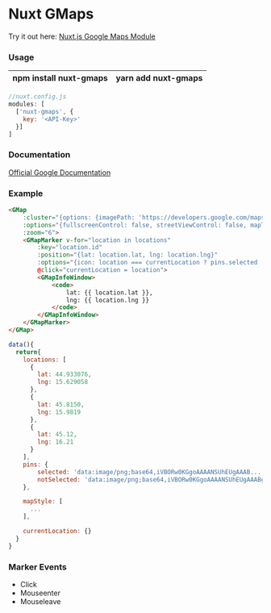 # Nuxt GMaps
Try it out here:
[Nuxt.js Google Maps Module](https://codesandbox.io/s/6j6zw48l83)

### Usage
| npm install nuxt-gmaps | yarn add nuxt-gmaps |
|--|--|
```javascript
//nuxt.config.js
modules: [
  ['nuxt-gmaps', {
    key: '<API-Key>'
  }]
]
```

### Documentation
[Official Google Documentation](https://developers.google.com/maps/documentation/javascript/tutorial)

### Example
```html
<GMap
	:cluster="{options: {imagePath: 'https://developers.google.com/maps/documentation/javascript/examples/markerclusterer/m'}}" :center="{lat: locations[0].lat, lng: locations[0].lng}"
	:options="{fullscreenControl: false, streetViewControl: false, mapTypeControl: false, zoomControl: true, gestureHandling: 'cooperative', styles: mapStyle}"
	:zoom="6">
	<GMapMarker v-for="location in locations"
		:key="location.id"
		:position="{lat: location.lat, lng: location.lng}"
		:options="{icon: location === currentLocation ? pins.selected : pins.notSelected}"
		@click="currentLocation = location">
		<GMapInfoWindow>
			<code>
				lat: {{ location.lat }},
				lng: {{ location.lng }}
			</code>
		</GMapInfoWindow>
	</GMapMarker>
</GMap>
```
```javascript
data(){
  return{
    locations: [
      {
        lat: 44.933076,
        lng: 15.629058
      },
      {
        lat: 45.8150,
        lng: 15.9819
      },
      {
        lat: 45.12,
        lng: 16.21
      }
    ],
    pins: {
        selected: 'data:image/png;base64,iVBORw0KGgoAAAANSUhEUgAAAB...',
        notSelected: 'data:image/png;base64,iVBORw0KGgoAAAANSUhEUgAAABgAAAAYCAM...'
    },

    mapStyle: [
      ...
    ],

    currentLocation: {}
  }
}
```
### Marker Events
- Click
- Mouseenter
- Mouseleave